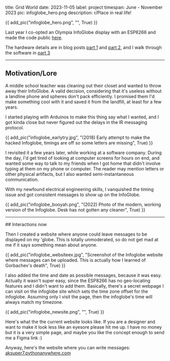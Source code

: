 title: Grid World
date: 2023-11-05
label: project
timespan: June - November 2023
pic: infoglobe_hero.png
description: r/Place in real life!

{{ add_pic("infoglobe_hero.png", "", True) }} 

Last year I co-opted an Olympia InfoGlobe display with an ESP8266 and made the code public [here](https://gist.github.com/kongmunist/a8bdadbacda4bcb129cd183f2f0fffc5). 

The hardware details are in blog posts [part 1](https://andykong.org/blog/infoglobetutorial1/) and [part 2](https://andykong.org/blog/infoglobetutorial2/), and I walk through the software in [part 3](https://andykong.org/blog/infoglobetutorial3/)

<hr>

## Motivation/Lore
A middle school teacher was cleaning out their closet and wanted to throw away their InfoGlobe. A valid decision, considering that it's useless without a landline phone and spheres don't pack efficiently. I promised them I'd make something cool with it and saved it from the landfill, at least for a few years. 

I started playing with Arduinos to make this thing say what I wanted, and I got kinda close but never figured out the delays in the IR messaging protocol.

{{ add_pic("infoglobe_earlytry.jpg", "(2018) Early attempt to make the hacked Infoglobe, timings are off so some letters are missing", True) }} 

I revisited it a few years later, while working at a software company. During the day, I'd get tired of looking at computer screens for hours on end, and wanted some way to talk to my friends when I got home that didn't involve typing at them on my phone or computer. The reader may mention letters or other physical artifacts, but I also wanted semi-instantaneous communication. 

With my newfound electrical engineering skills, I vanquished the timing issue and got consistent messages to show up on the InfoGlobe. 

{{ add_pic("infoglobe_booyah.png", "(2022) Photo of the modern, working version of the Infoglobe. Desk has not gotten any cleaner", True) }} 

<hr>
## Interactions now

Then I created a website where anyone could leave messages to be displayed on my 'globe. This is totally unmoderated, so do not get mad at me if it says something mean about anyone.

{{ add_pic("infoglobe_websiteex.jpg", "Screenshot of the Infoglobe website where messages can be uploaded. This is actually how I learned of Gorbachev's death", True) }} 

I also added the time and date as possible messages, because it was easy. Actually it wasn't super easy, since the ESP8266 has no geo-locating features and I didn't want to add them. Basically, there's a secret webpage I can visit on the infoglobe site which sets the time zone offset for the infoglobe. Assuming only I visit the page, then the infoglobe's time will always match my timezone.

{{ add_pic("infoglobe_newsite.png", "", True) }} 

Here's what the the current website looks like. If you are a designer and want to make it look less like an eyesore please hit me up. I have no money but it is a very simple page, and maybe you like the concept enough to send me a Figma link :)

Anyway, here's the website where you can write messages: [aksuper7.pythonanywhere.com](aksuper7.pythonanywhere.com)












